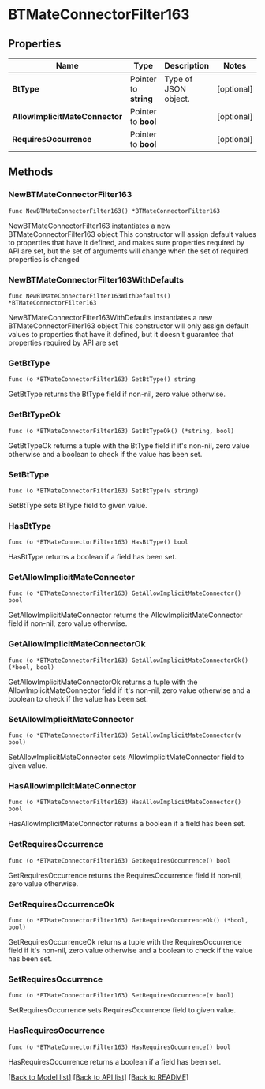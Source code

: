 # BTMateConnectorFilter163

## Properties

Name | Type | Description | Notes
------------ | ------------- | ------------- | -------------
**BtType** | Pointer to **string** | Type of JSON object. | [optional] 
**AllowImplicitMateConnector** | Pointer to **bool** |  | [optional] 
**RequiresOccurrence** | Pointer to **bool** |  | [optional] 

## Methods

### NewBTMateConnectorFilter163

`func NewBTMateConnectorFilter163() *BTMateConnectorFilter163`

NewBTMateConnectorFilter163 instantiates a new BTMateConnectorFilter163 object
This constructor will assign default values to properties that have it defined,
and makes sure properties required by API are set, but the set of arguments
will change when the set of required properties is changed

### NewBTMateConnectorFilter163WithDefaults

`func NewBTMateConnectorFilter163WithDefaults() *BTMateConnectorFilter163`

NewBTMateConnectorFilter163WithDefaults instantiates a new BTMateConnectorFilter163 object
This constructor will only assign default values to properties that have it defined,
but it doesn't guarantee that properties required by API are set

### GetBtType

`func (o *BTMateConnectorFilter163) GetBtType() string`

GetBtType returns the BtType field if non-nil, zero value otherwise.

### GetBtTypeOk

`func (o *BTMateConnectorFilter163) GetBtTypeOk() (*string, bool)`

GetBtTypeOk returns a tuple with the BtType field if it's non-nil, zero value otherwise
and a boolean to check if the value has been set.

### SetBtType

`func (o *BTMateConnectorFilter163) SetBtType(v string)`

SetBtType sets BtType field to given value.

### HasBtType

`func (o *BTMateConnectorFilter163) HasBtType() bool`

HasBtType returns a boolean if a field has been set.

### GetAllowImplicitMateConnector

`func (o *BTMateConnectorFilter163) GetAllowImplicitMateConnector() bool`

GetAllowImplicitMateConnector returns the AllowImplicitMateConnector field if non-nil, zero value otherwise.

### GetAllowImplicitMateConnectorOk

`func (o *BTMateConnectorFilter163) GetAllowImplicitMateConnectorOk() (*bool, bool)`

GetAllowImplicitMateConnectorOk returns a tuple with the AllowImplicitMateConnector field if it's non-nil, zero value otherwise
and a boolean to check if the value has been set.

### SetAllowImplicitMateConnector

`func (o *BTMateConnectorFilter163) SetAllowImplicitMateConnector(v bool)`

SetAllowImplicitMateConnector sets AllowImplicitMateConnector field to given value.

### HasAllowImplicitMateConnector

`func (o *BTMateConnectorFilter163) HasAllowImplicitMateConnector() bool`

HasAllowImplicitMateConnector returns a boolean if a field has been set.

### GetRequiresOccurrence

`func (o *BTMateConnectorFilter163) GetRequiresOccurrence() bool`

GetRequiresOccurrence returns the RequiresOccurrence field if non-nil, zero value otherwise.

### GetRequiresOccurrenceOk

`func (o *BTMateConnectorFilter163) GetRequiresOccurrenceOk() (*bool, bool)`

GetRequiresOccurrenceOk returns a tuple with the RequiresOccurrence field if it's non-nil, zero value otherwise
and a boolean to check if the value has been set.

### SetRequiresOccurrence

`func (o *BTMateConnectorFilter163) SetRequiresOccurrence(v bool)`

SetRequiresOccurrence sets RequiresOccurrence field to given value.

### HasRequiresOccurrence

`func (o *BTMateConnectorFilter163) HasRequiresOccurrence() bool`

HasRequiresOccurrence returns a boolean if a field has been set.


[[Back to Model list]](../README.md#documentation-for-models) [[Back to API list]](../README.md#documentation-for-api-endpoints) [[Back to README]](../README.md)


